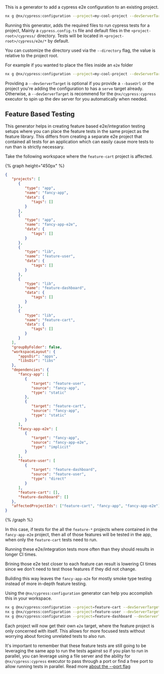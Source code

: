 This is a generator to add a cypress e2e configuration to an existing project.

```bash
nx g @nx/cypress:configuration --project=my-cool-project --devServerTarget=some-app:serve
```

Running this generator, adds the required files to run cypress tests for a project,
Mainly a `cypress.config.ts` file and default files in the `<project-root>/cypress/` directory.
Tests will be located in `<project-root>/cypress/e2e/*` by default.

You can customize the directory used via the `--directory` flag, the value is relative to the project root.

For example if you wanted to place the files inside an `e2e` folder

```bash
nx g @nx/cypress:configuration --project=my-cool-project --devServerTarget=some-app:serve --directory=e2e
```

Providing a `--devServerTarget` is optional if you provide a `--baseUrl` or the project you're adding the configuration to has a `serve` target already.
Otherwise, a `--devServerTarget` is recommend for the `@nx/cypress:cypress` executor to spin up the dev server for you automatically when needed.

## Feature Based Testing

This generator helps in creating feature based e2e/integration testing setups where you can place the feature tests in the same project as the feature library.
This differs from creating a separate e2e project that contained all tests for an application which can easily cause more tests to run than is strictly necessary.

Take the following workspace where the `feature-cart` project is affected.

{% graph height="450px" %}

```json
{
   "projects": [
      {
         "type": "app",
         "name": "fancy-app",
         "data": {
            "tags": []
         }
      },
      {
         "type": "app",
         "name": "fancy-app-e2e",
         "data": {
            "tags": []
         }
      },
      {
         "type": "lib",
         "name": "feature-user",
         "data": {
            "tags": []
         }
      },
      {
         "type": "lib",
         "name": "feature-dashboard",
         "data": {
            "tags": []
         }
      },
      {
         "type": "lib",
         "name": "feature-cart",
         "data": {
            "tags": []
         }
      }
   ],
   "groupByFolder": false,
   "workspaceLayout": {
      "appsDir": "apps",
      "libsDir": "libs"
   },
   "dependencies": {
      "fancy-app": [
         {
            "target": "feature-user",
            "source": "fancy-app",
            "type": "static"
         },
         {
            "target": "feature-cart",
            "source": "fancy-app",
            "type": "static"
         }
      ],
      "fancy-app-e2e": [
         {
            "target": "fancy-app",
            "source": "fancy-app-e2e",
            "type": "implicit"
         }
      ],
      "feature-user": [
         {
            "target": "feature-dashboard",
            "source": "feature-user",
            "type": "direct"
         }
      ],
      "feature-cart": [],
      "feature-dashboard": []
   },
   "affectedProjectIds": ["feature-cart", "fancy-app", "fancy-app-e2e"]
}
```

{% /graph %}

In this case, if tests for the all the `feature-*` projects where contained in the `fancy-app-e2e` project, then all of those features will be tested in the app, when only the `feature-cart` tests need to run.

Running these e2e/integration tests more often than they should results in longer CI times.

Brining those e2e test closer to each feature can result is lowering CI times since we don't need to test those features if they did not change.

Building this way leaves the `fancy-app-e2e` for mostly smoke type testing instead of more in-depth feature testing.

Using the `@nx/cypress:configuration` generator can help you accomplish this in your workspace.

```bash
nx g @nx/cypress:configuration --project=feature-cart --devServerTarget=fancy-app:serve
nx g @nx/cypress:configuration --project=feature-user --devServerTarget=fancy-app:serve
nx g @nx/cypress:configuration --project=feature-dashboard --devServerTarget=fancy-app:serve
```

Each project will now get their own `e2e` target, where the feature project is only concerned with itself. This allows for more focused tests without worrying about forcing unrelated tests to also run.

It's important to remember that these feature tests are still going to be leveraging the same app to run the tests against so if you plan to run in parallel, you can leverage using a file server and the ability for `@nx/cypress:cypress` executor to pass through a port or find a free port to allow running tests in parallel. Read more [about the --port flag](/nx-api/cypress/executors/cypress#port)
